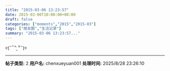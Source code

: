 ```yaml
---
title: "2015-03-06 13:23:57"
date: 2015-03-06T10:00:00+08:00
draft: false
categories: ["moments","2015","2015-03"]
tags: ["朋友圈","生活记录"]
summary: "2015-03-06 13:23:57..."
---
```


୧(˶‾᷄ ⁻̫ ‾᷅˵)୨

---

**帖子类型:** 2
**用户名:** chenxueyuan001
**处理时间:** 2025/8/28 23:26:10